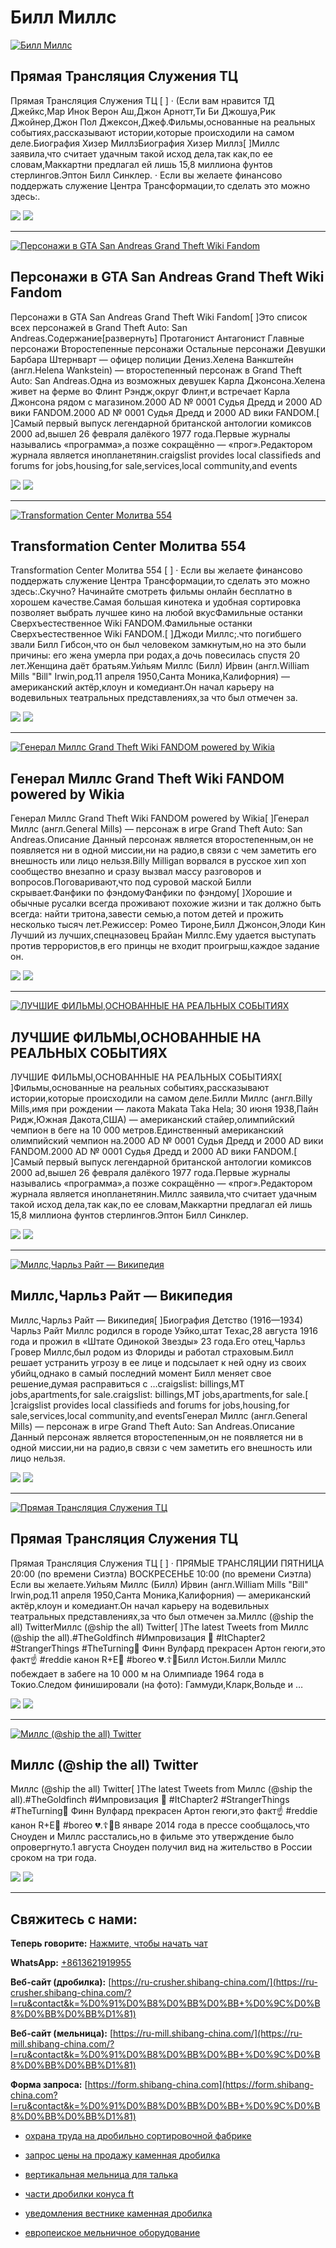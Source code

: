 # Билл Миллс

<a href="https://swt.shibang-china.com/?l=ru&img&k=%D0%91%D0%B8%D0%BB%D0%BB+%D0%9C%D0%B8%D0%BB%D0%BB%D1%81" target="_blank">![Билл Миллс](http://static.shibang-china.com/all-800x300/365.jpg)</a>

## Прямая Трансляция Служения ТЦ
Прямая Трансляция Служения ТЦ [ ]&nbsp;&#0183;&#32;(Если вам нравится ТД Джейкс,Мар Инок Верон Аш,Джон Арнотт,Ти Би Джошуа,Рик Джойнер,Джон Пол Джексон,Джеф.Фильмы,основанные на реальных событиях,рассказывают истории,которые происходили на самом деле.Биография Хизер МиллзБиография Хизер Миллз[ ]Миллс заявила,что считает удачным такой исход дела,так как,по ее словам,Маккартни предлагал ей лишь 15,8 миллиона фунтов стерлингов.Эптон Билл Синклер.&nbsp;&#0183;&#32;Если вы желаете финансово поддержать служение Центра Трансформации,то сделать это можно здесь:.


<a href="https://whatsapp.shibangsoft.com/WhatsApp.php" target="_blank" title="WhatsApp">![](http://static.shibang-china.com/icon/whatsapp.png)</a> <a href="https://swt.shibang-china.com/?l=ru&icon&k=%D0%91%D0%B8%D0%BB%D0%BB+%D0%9C%D0%B8%D0%BB%D0%BB%D1%81" target="_blank">![](http://static.shibang-china.com/icon/chat-ru.png)</a>

---

<a href="https://swt.shibang-china.com/?l=ru&img&k=%D0%91%D0%B8%D0%BB%D0%BB+%D0%9C%D0%B8%D0%BB%D0%BB%D1%81" target="_blank">![Персонажи в GTA San Andreas Grand Theft Wiki Fandom](http://static.shibang-china.com/all-800x300/1127.jpg)</a>

## Персонажи в GTA San Andreas Grand Theft Wiki Fandom
Персонажи в GTA San Andreas Grand Theft Wiki Fandom[ ]Это список всех персонажей в Grand Theft Auto: San Andreas.Содержание[развернуть] Протагонист Антагонист Главные персонажи Второстепенные персонажи Остальные персонажи Девушки Барбара Штернварт — офицер полиции Дениз.Хелена Ванкштейн (англ.Helena Wankstein) — второстепенный персонаж в Grand Theft Auto: San Andreas.Одна из возможных девушек Карла Джонсона.Хелена живет на ферме во Флинт Рэндж,округ Флинт,и встречает Карла Джонсона рядом с магазином.2000 AD № 0001 Судья Дредд и 2000 AD вики FANDOM.2000 AD № 0001 Судья Дредд и 2000 AD вики FANDOM.[ ]Самый первый выпуск легендарной британской антологии комиксов 2000 ad,вышел 26 февраля далёкого 1977 года.Первые журналы назывались &#171;программа&#187;,а позже сокращённо — &#171;прог&#187;.Редактором журнала является инопланетянин.craigslist provides local classifieds and forums for jobs,housing,for sale,services,local community,and events


<a href="https://whatsapp.shibangsoft.com/WhatsApp.php" target="_blank" title="WhatsApp">![](http://static.shibang-china.com/icon/whatsapp.png)</a> <a href="https://swt.shibang-china.com/?l=ru&icon&k=%D0%91%D0%B8%D0%BB%D0%BB+%D0%9C%D0%B8%D0%BB%D0%BB%D1%81" target="_blank">![](http://static.shibang-china.com/icon/chat-ru.png)</a>

---

<a href="https://swt.shibang-china.com/?l=ru&img&k=%D0%91%D0%B8%D0%BB%D0%BB+%D0%9C%D0%B8%D0%BB%D0%BB%D1%81" target="_blank">![Transformation Center Молитва 554](http://static.shibang-china.com/all-800x300/1072.jpg)</a>

## Transformation Center Молитва 554
Transformation Center Молитва 554 [ ]&nbsp;&#0183;&#32;Если вы желаете финансово поддержать служение Центра Трансформации,то сделать это можно здесь:.Скучно? Начинайте смотреть фильмы онлайн бесплатно в хорошем качестве.Самая большая кинотека и удобная сортировка позволяет выбрать лучшее кино на любой вкусФамильные останки Сверхъестественное Wiki FANDOM.Фамильные останки Сверхъестественное Wiki FANDOM.[ ]Джоди Миллс;.что погибшего звали Билл Гибсон,что он был человеком замкнутым,но на это были причины: его жена умерла при родах,а дочь повесилась спустя 20 лет.Женщина даёт братьям.Уи́льям Миллс (Билл) И́рвин (англ.William Mills &quot;Bill&quot; Irwin,род.11 апреля 1950,Санта Моника,Калифорния) — американский актёр,клоун и комедиант.Он начал карьеру на водевильных театральных представлениях,за что был отмечен за.


<a href="https://whatsapp.shibangsoft.com/WhatsApp.php" target="_blank" title="WhatsApp">![](http://static.shibang-china.com/icon/whatsapp.png)</a> <a href="https://swt.shibang-china.com/?l=ru&icon&k=%D0%91%D0%B8%D0%BB%D0%BB+%D0%9C%D0%B8%D0%BB%D0%BB%D1%81" target="_blank">![](http://static.shibang-china.com/icon/chat-ru.png)</a>

---

<a href="https://swt.shibang-china.com/?l=ru&img&k=%D0%91%D0%B8%D0%BB%D0%BB+%D0%9C%D0%B8%D0%BB%D0%BB%D1%81" target="_blank">![Генерал Миллс Grand Theft Wiki FANDOM powered by Wikia](http://static.shibang-china.com/all-800x300/1002.jpg)</a>

## Генерал Миллс Grand Theft Wiki FANDOM powered by Wikia
Генерал Миллс Grand Theft Wiki FANDOM powered by Wikia[ ]Генерал Миллс (англ.General Mills) — персонаж в игре Grand Theft Auto: San Andreas.Описание Данный персонаж является второстепенным,он не появляется ни в одной миссии,ни на радио,в связи с чем заметить его внешность или лицо нельзя.Billy Milligan ворвался в русское хип хоп сообщество внезапно и сразу вызвал массу разговоров и вопросов.Поговаривают,что под суровой маской Билли скрывает.Фанфики по фэндомуФанфики по фэндому[ ]Хорошие и обычные русалки всегда проживают похожие жизни и так должно быть всегда: найти тритона,завести семью,а потом детей и прожить несколько тысяч лет.Режиссер: Ромео Тироне,Билл Джонсон,Элоди Кин Лучший из лучших,спецназовец Брайан Миллс.Ему удается выступать против террористов,в его принцы не входит проигрыш,каждое задание он.


<a href="https://whatsapp.shibangsoft.com/WhatsApp.php" target="_blank" title="WhatsApp">![](http://static.shibang-china.com/icon/whatsapp.png)</a> <a href="https://swt.shibang-china.com/?l=ru&icon&k=%D0%91%D0%B8%D0%BB%D0%BB+%D0%9C%D0%B8%D0%BB%D0%BB%D1%81" target="_blank">![](http://static.shibang-china.com/icon/chat-ru.png)</a>

---

<a href="https://swt.shibang-china.com/?l=ru&img&k=%D0%91%D0%B8%D0%BB%D0%BB+%D0%9C%D0%B8%D0%BB%D0%BB%D1%81" target="_blank">![ЛУЧШИЕ ФИЛЬМЫ,ОСНОВАННЫЕ НА РЕАЛЬНЫХ СОБЫТИЯХ](http://static.shibang-china.com/all-800x300/1045.jpg)</a>

## ЛУЧШИЕ ФИЛЬМЫ,ОСНОВАННЫЕ НА РЕАЛЬНЫХ СОБЫТИЯХ
ЛУЧШИЕ ФИЛЬМЫ,ОСНОВАННЫЕ НА РЕАЛЬНЫХ СОБЫТИЯХ[ ]Фильмы,основанные на реальных событиях,рассказывают истории,которые происходили на самом деле.Билли Миллс (англ.Billy Mills,имя при рождении — лакота Makata Taka Hela; 30 июня 1938,Пайн Ридж,Южная Дакота,США) — американский стайер,олимпийский чемпион в беге на 10 000 метров.Единственный американский олимпийский чемпион на.2000 AD № 0001 Судья Дредд и 2000 AD вики FANDOM.2000 AD № 0001 Судья Дредд и 2000 AD вики FANDOM.[ ]Самый первый выпуск легендарной британской антологии комиксов 2000 ad,вышел 26 февраля далёкого 1977 года.Первые журналы назывались &#171;программа&#187;,а позже сокращённо — &#171;прог&#187;.Редактором журнала является инопланетянин.Миллс заявила,что считает удачным такой исход дела,так как,по ее словам,Маккартни предлагал ей лишь 15,8 миллиона фунтов стерлингов.Эптон Билл Синклер.


<a href="https://whatsapp.shibangsoft.com/WhatsApp.php" target="_blank" title="WhatsApp">![](http://static.shibang-china.com/icon/whatsapp.png)</a> <a href="https://swt.shibang-china.com/?l=ru&icon&k=%D0%91%D0%B8%D0%BB%D0%BB+%D0%9C%D0%B8%D0%BB%D0%BB%D1%81" target="_blank">![](http://static.shibang-china.com/icon/chat-ru.png)</a>

---

<a href="https://swt.shibang-china.com/?l=ru&img&k=%D0%91%D0%B8%D0%BB%D0%BB+%D0%9C%D0%B8%D0%BB%D0%BB%D1%81" target="_blank">![Миллс,Чарльз Райт — Википедия](http://static.shibang-china.com/all-800x300/1507.jpg)</a>

## Миллс,Чарльз Райт — Википедия
Миллс,Чарльз Райт — Википедия[ ]Биография Детство (1916—1934) Чарльз Райт Миллс родился в городе Уэйко,штат Техас,28 августа 1916 года и прожил в &#171;Штате Одинокой Звезды&#187; 23 года.Его отец,Чарльз Гровер Миллс,был родом из Флориды и работал страховым.Билл решает устранить угрозу в ее лице и подсылает к ней одну из своих убийц,однако в самый последний момент Билл меняет свое решение,думая расправиться с …craigslist: billings,MT jobs,apartments,for sale.craigslist: billings,MT jobs,apartments,for sale.[ ]craigslist provides local classifieds and forums for jobs,housing,for sale,services,local community,and eventsГенерал Миллс (англ.General Mills) — персонаж в игре Grand Theft Auto: San Andreas.Описание Данный персонаж является второстепенным,он не появляется ни в одной миссии,ни на радио,в связи с чем заметить его внешность или лицо нельзя.


<a href="https://whatsapp.shibangsoft.com/WhatsApp.php" target="_blank" title="WhatsApp">![](http://static.shibang-china.com/icon/whatsapp.png)</a> <a href="https://swt.shibang-china.com/?l=ru&icon&k=%D0%91%D0%B8%D0%BB%D0%BB+%D0%9C%D0%B8%D0%BB%D0%BB%D1%81" target="_blank">![](http://static.shibang-china.com/icon/chat-ru.png)</a>

---

<a href="https://swt.shibang-china.com/?l=ru&img&k=%D0%91%D0%B8%D0%BB%D0%BB+%D0%9C%D0%B8%D0%BB%D0%BB%D1%81" target="_blank">![Прямая Трансляция Служения ТЦ](http://static.shibang-china.com/all-800x300/295.jpg)</a>

## Прямая Трансляция Служения ТЦ
Прямая Трансляция Служения ТЦ [ ]&nbsp;&#0183;&#32;ПРЯМЫЕ ТРАНСЛЯЦИИ ПЯТНИЦА 20:00 (по времени Сиэтла) ВОСКРЕСЕНЬЕ 10:00 (по времени Сиэтла)  Если вы желаете.Уи́льям Миллс (Билл) И́рвин (англ.William Mills &quot;Bill&quot; Irwin,род.11 апреля 1950,Санта Моника,Калифорния) — американский актёр,клоун и комедиант.Он начал карьеру на водевильных театральных представлениях,за что был отмечен за.Миллс (@ship the all) TwitterМиллс (@ship the all) Twitter[ ]The latest Tweets from Миллс (@ship the all).#TheGoldfinch #Импровизация 🌌 #ItChapter2 #StrangerThings #TheTurning🐜 Финн Вулфард прекрасен Артон геюги,это факт☝ #reddie канон R+E🌸 #boreo 💔.☦💜Билл Истон.Билли Миллс побеждает в забеге на 10 000 м на Олимпиаде 1964 года в Токио.Следом финишировали (на фото): Гаммуди,Кларк,Вольде и …


<a href="https://whatsapp.shibangsoft.com/WhatsApp.php" target="_blank" title="WhatsApp">![](http://static.shibang-china.com/icon/whatsapp.png)</a> <a href="https://swt.shibang-china.com/?l=ru&icon&k=%D0%91%D0%B8%D0%BB%D0%BB+%D0%9C%D0%B8%D0%BB%D0%BB%D1%81" target="_blank">![](http://static.shibang-china.com/icon/chat-ru.png)</a>

---

<a href="https://swt.shibang-china.com/?l=ru&img&k=%D0%91%D0%B8%D0%BB%D0%BB+%D0%9C%D0%B8%D0%BB%D0%BB%D1%81" target="_blank">![Миллс (@ship the all) Twitter](http://static.shibang-china.com/all-800x300/57.jpg)</a>

## Миллс (@ship the all) Twitter
Миллс (@ship the all) Twitter[ ]The latest Tweets from Миллс (@ship the all).#TheGoldfinch #Импровизация 🌌 #ItChapter2 #StrangerThings #TheTurning🐜 Финн Вулфард прекрасен Артон геюги,это факт☝ #reddie канон R+E🌸 #boreo 💔.☦💜В январе 2014 года в прессе сообщалось,что Сноуден и Миллс расстались,но в фильме это утверждение было опровергнуто.1 августа Сноуден получил вид на жительство в России сроком на три года.

<a href="https://whatsapp.shibangsoft.com/WhatsApp.php" target="_blank" title="WhatsApp">![](http://static.shibang-china.com/icon/whatsapp.png)</a> <a href="https://swt.shibang-china.com/?l=ru&icon&k=%D0%91%D0%B8%D0%BB%D0%BB+%D0%9C%D0%B8%D0%BB%D0%BB%D1%81" target="_blank">![](http://static.shibang-china.com/icon/chat-ru.png)</a>

---
## Свяжитесь с нами:

**Теперь говорите:** [Нажмите, чтобы начать чат](https://swt.shibang-china.com?l=ru&contact&k=%D0%91%D0%B8%D0%BB%D0%BB+%D0%9C%D0%B8%D0%BB%D0%BB%D1%81)

**WhatsApp:**  [+8613621919955](https://whatsapp.shibangsoft.com/WhatsApp.php)

**Веб-сайт (дробилка):** [https://ru-crusher.shibang-china.com/](https://ru-crusher.shibang-china.com/?l=ru&contact&k=%D0%91%D0%B8%D0%BB%D0%BB+%D0%9C%D0%B8%D0%BB%D0%BB%D1%81)

**Веб-сайт (мельница):** [https://ru-mill.shibang-china.com/](https://ru-mill.shibang-china.com/?l=ru&contact&k=%D0%91%D0%B8%D0%BB%D0%BB+%D0%9C%D0%B8%D0%BB%D0%BB%D1%81)

**Форма запроса:** [https://form.shibang-china.com](https://form.shibang-china.com?l=ru&contact&k=%D0%91%D0%B8%D0%BB%D0%BB+%D0%9C%D0%B8%D0%BB%D0%BB%D1%81)

* [охрана труда на дробильно сортировочной фабрике](../107/%D0%BE%D1%85%D1%80%D0%B0%D0%BD%D0%B0%20%D1%82%D1%80%D1%83%D0%B4%D0%B0%20%D0%BD%D0%B0%20%D0%B4%D1%80%D0%BE%D0%B1%D0%B8%D0%BB%D1%8C%D0%BD%D0%BE%20%D1%81%D0%BE%D1%80%D1%82%D0%B8%D1%80%D0%BE%D0%B2%D0%BE%D1%87%D0%BD%D0%BE%D0%B9%20%D1%84%D0%B0%D0%B1%D1%80%D0%B8%D0%BA%D0%B5.md)

* [запрос цены на продажу каменная дробилка](../120/%D0%B7%D0%B0%D0%BF%D1%80%D0%BE%D1%81%20%D1%86%D0%B5%D0%BD%D1%8B%20%D0%BD%D0%B0%20%D0%BF%D1%80%D0%BE%D0%B4%D0%B0%D0%B6%D1%83%20%D0%BA%D0%B0%D0%BC%D0%B5%D0%BD%D0%BD%D0%B0%D1%8F%20%D0%B4%D1%80%D0%BE%D0%B1%D0%B8%D0%BB%D0%BA%D0%B0.md)

* [вертикальная мельница для талька](../108/%D0%B2%D0%B5%D1%80%D1%82%D0%B8%D0%BA%D0%B0%D0%BB%D1%8C%D0%BD%D0%B0%D1%8F%20%D0%BC%D0%B5%D0%BB%D1%8C%D0%BD%D0%B8%D1%86%D0%B0%20%D0%B4%D0%BB%D1%8F%20%D1%82%D0%B0%D0%BB%D1%8C%D0%BA%D0%B0.md)

* [части дробилки конуса ft](../117/%D1%87%D0%B0%D1%81%D1%82%D0%B8%20%D0%B4%D1%80%D0%BE%D0%B1%D0%B8%D0%BB%D0%BA%D0%B8%20%D0%BA%D0%BE%D0%BD%D1%83%D1%81%D0%B0%20ft.md)

* [уведомления вестнике каменная дробилка](../113/%D1%83%D0%B2%D0%B5%D0%B4%D0%BE%D0%BC%D0%BB%D0%B5%D0%BD%D0%B8%D1%8F%20%D0%B2%D0%B5%D1%81%D1%82%D0%BD%D0%B8%D0%BA%D0%B5%20%D0%BA%D0%B0%D0%BC%D0%B5%D0%BD%D0%BD%D0%B0%D1%8F%20%D0%B4%D1%80%D0%BE%D0%B1%D0%B8%D0%BB%D0%BA%D0%B0.md)

* [европеиское мельничное оборудование](../113/%D0%B5%D0%B2%D1%80%D0%BE%D0%BF%D0%B5%D0%B8%D1%81%D0%BA%D0%BE%D0%B5%20%D0%BC%D0%B5%D0%BB%D1%8C%D0%BD%D0%B8%D1%87%D0%BD%D0%BE%D0%B5%20%D0%BE%D0%B1%D0%BE%D1%80%D1%83%D0%B4%D0%BE%D0%B2%D0%B0%D0%BD%D0%B8%D0%B5.md)